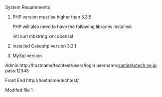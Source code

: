 System Requirements

1. PHP version must be higher than 5.3.5

   PHP will also need to have the following libraries installed:

   intl
   curl
   mbstring
   xml
   openssl
   

2. Installed Cakephp version 3.3.1


3. MySql version


Admin
http://hostname/techtest/users/login
username:samir@otech.ne.jp
pass:12345

Front End
http://hostname/techtest/

Modifed file 
1.
